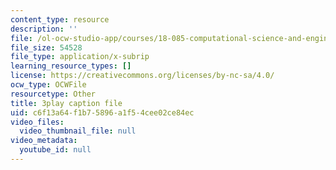 ```yaml
---
content_type: resource
description: ''
file: /ol-ocw-studio-app/courses/18-085-computational-science-and-engineering-i-fall-2008/c6f13a64f1b75896a1f54cee02ce84ec_9iJryWzLDIw.vtt
file_size: 54528
file_type: application/x-subrip
learning_resource_types: []
license: https://creativecommons.org/licenses/by-nc-sa/4.0/
ocw_type: OCWFile
resourcetype: Other
title: 3play caption file
uid: c6f13a64-f1b7-5896-a1f5-4cee02ce84ec
video_files:
  video_thumbnail_file: null
video_metadata:
  youtube_id: null
---
```

